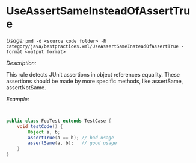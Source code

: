 
# UseAssertSameInsteadOfAssertTrue

*Usage:* 
`pmd -d <source code folder> -R category/java/bestpractices.xml/UseAssertSameInsteadOfAssertTrue -format <output format>`

*Description:*

This rule detects JUnit assertions in object references equality. These assertions should be made
by more specific methods, like assertSame, assertNotSame.
        

*Example:*
```java


public class FooTest extends TestCase {
    void testCode() {
        Object a, b;
        assertTrue(a == b); // bad usage
        assertSame(a, b);   // good usage
    }
}

        
```